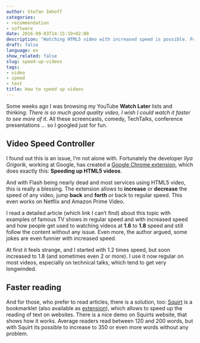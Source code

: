 ```yaml
---
author: Stefan Imhoff
categories:
- recommendation
- software
date: 2016-09-03T14:15:19+02:00
description: "Watching HTML5 video with increased speed is possible. Fortunately there is an extension for that. And speeding up reading is also possible."
draft: false
language: en
show_related: false
slug: speed-up-videos
tags:
- video
- speed
- text
title: How to speed up videos
---
```


Some weeks ago I was browsing my YouTube **Watch Later** lists and thinking: *There is so much good quality video, I wish I could watch it faster to see more of it*. All these screencasts, comedy, TechTalks, conference presentations … so I googled just for fun.

## Video Speed Controller

I found out this is an issue, I’m not alone with. Fortunately the developer *Ilya Grigorik*, working at Google, has created a [Google Chrome extension], which does exactly this: **Speeding up HTML5 videos**.

And with Flash being nearly dead and most services using HTML5 video, this is really a blessing. The extension allows to **increase** or **decrease** the speed of any video, jump **back** and **forth** or back to regular speed. This even works on Netflix and Amazon Prime Video.

I read a detailed article (which link I can’t find) about this topic with examples of famous TV shows in regular speed and with increased speed and how people get used to watching videos at **1.6** to **1.8** speed and still follow the content without any issue. Even more, the author argued, some jokes are even funnier with increased speed.

At first it feels strange, and I started with 1.2 times speed, but soon increased to 1.8 (and sometimes even 2 or more). I use it now regular on most videos, especially on technical talks, which tend to get very longwinded.

## Faster reading

And for those, who prefer to read articles, there is a solution, too: [Squirt] is a bookmarklet (also available as [extension]), which allows to speed up the reading of text on websites. There is a nice demo on Squirts website, that shows how it works. Average readers read between 120 and 200 words, but with Squirt its possible to increase to 350 or even more words without any problem.

  [Google Chrome extension]: https://github.com/igrigorik/videospeed
  [Squirt]: https://www.squirt.io/
  [extension]: https://chrome.google.com/webstore/detail/squirt/bhahfnbdgffkcobfgkamlajfkflakfdb
